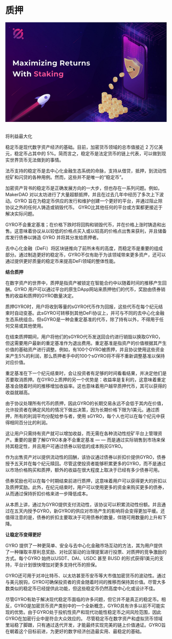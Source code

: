 # 质押

![](<../.gitbook/assets/image (19).png>)

\
将利益最大化

稳定币是现代数字资产经济的基础。目前，加密货币领域的总市值接近 2 万亿美元，稳定币占其中的 5%。简而言之，稳定币是法定货币的链上代表，可以做到现实世界货币无法做到的事情。

法币支持的稳定币是去中心化金融生态系统的命脉，支持从借贷，抵押，到流动性挖矿和闪贷的各种用例。然而，这些并不是唯一的“稳定币”。

加密资产背书的稳定币是正确发展方向的一大步，但也存在一系列问题。例如，MakerDAO 对以太坊进行了大量超额抵押，并且在过去几年中经历了多次上下波动。GYRO 旨在为稳定币供应的发行和维护创建一个更好的平台，并通过阻止除协议之外的任何人铸造或销毁代币。 GYRO比其他任何的平台或方案都更接近于解决实际问题。

GYRO不会重定基准；在价格下跌时将回购和销毁代币，并在价格上涨时铸造和出售。这意味着协议从以较低的价格点买入或以较高的价格点出售来获利，并且储备库发行债券以铸造 GYRO 并将其分发给质押者。

去中心化金融（DeFi）将区块链推向了前所未有的高度，而稳定币是重要的组成部分。通过制造更好的稳定币，GYRO不仅有助于为该领域带来更多资产，还可以通过提供更好质量的稳定币来提高DeFi领域的整体性能。

**结合质押**

在数字资产的世界中，质押是指资产被锁定在智能合约中以随着时间的推移产生回酬。GYRO 用户可以通过平台的原生DApp网站来质押他们的代币，奖励由债券销售的收益和质押的GYRO数量决定。

质押GYRO时，用户将收到等量的sGYRO代币作为回报，这些代币在每个纪元结束时自动变基。此sGYRO可转移到其他DeFi协议上，并可与不同的去中心化金融生态系统组合。但sGYRO是一种会重定基准的代币，除了持有以外，不得用于任何交易或其他使用。

在结束质押期间，用户将他们的sGYRO代币发送回合约进行销毁以换取GYRO，但这需要用户最新的重定基准作为退出费用。重定基准是指资产的价值根据其产生价值的基础资产进行调整。例如，有100个GYRO被质押，并且协议使用这些资金来产生5%的利润，那么质押者手中的100个sGYRO将不得不重新调整基准以保持对应价值。

重定基准在下一个纪元结束时，会让投资者有足够的时间看看结果，并决定他们是否要取消质押。在GYRO上质押的另一个优势是：收益率是复利的，这意味着重定基准会随着时间的推移增加收益率。这也意味着用户越早质押代币，其可以获得的收益就越高。

由于协议处理所有代币的质押，因此GYRO的长期交易永远不会低于其内在价值，允许投资者在确定风险的情况下做出决策，因为长期价格下限为1美元。通过质押，所有的利润平均分配给参与者，使用 sGYRO，每个人也可以在每个纪元中获得相同百分比的利润。

这让用户只需持有资产就可以增加收益，而无需在各种流动性挖矿平台上管理资产。重要的是要了解GYRO本身不会重定基准 — — 而是通过实际销售到市场来保持其稳定性，并且用户可通过债券以较低的成本购买GYRO。

作为出售资产对以提供流动性的回酬，该协议通过债券以折扣价提供GYRO，债券授予五天并在每个纪元赎回。尽管这使投资者能够积累更多的GYRO，而不是通过以市场价格购买和质押，额外的收益在很大程度上取决于已经有多少债券可用。

债券奖励也可以在每个时期结束前进行质押，这意味着用户可以获得更大的折扣以及质押奖励。此外，在纪元结束时，用户可以使用更多的资金来购买更多的债券，从而通过保持折扣价格来进一步降低成本。

从本质上讲，通过为GYRO提供支付流动性，该协议可以积累流动性份额。并且通过在五天内授予GYRO，新GYRO的供应对市场产生的影响将会变得更加平缓。还值得注意的是，债券的折扣主要取决于可用债券的数量，伴随可用数量的上升和下降。

**让稳定币变得更好**

GYRO 提供了一种更简单、安全与去中心化金融市场互动的方法，其为用户提供了一种赚取丰厚利息奖励、对社区驱动的治理提案进行投票、对质押的竞争激励的方式。每个GYRO 始终以USDT、DAI、USDC 甚至 BUSD 的形式获得1美元的支持，平台计划很快增加对更多支持代币的担保。

GYRO还可用于对冲比特币、以太坊甚至币安币等大市值加密货币的波动性。通过与美元脱钩，GYRO可确保投资者的资金随着时间的推移而保持其价值。尽管大多数类似的稳定币已经提供此功能，但这些稳定币仍然高度中心化或设计不佳。

尽管GYRO有助于解决现代稳定币面临的许多问题，但它并不是真正的稳定币。相反，GYRO是加密货币资产类别中的一个全新概念，GYRO具有许多以前不可能实现的优势。由于GYRO处于投机性资产和现代功能性稳定币之间风险范围，因此GYRO在加密行业中是符合大众效应的。 尽管稳定币在数字资产和虚拟货币领域里站稳了脚跟，只有通过迭代开发，才能最终实现完美的链上价值通证。GYRO旨在朝着这个目标前进，为更好的数字经济创造最实用、最稳定的基础。
